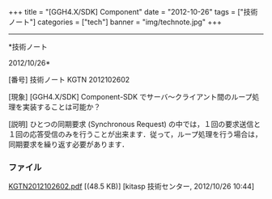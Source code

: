 ﻿+++
title = "[GGH4.X/SDK] Component"
date = "2012-10-26"
tags = ["技術ノート"]
categories = ["tech"]
banner = "img/technote.jpg"
+++

-----------------------------------------------------------------------------------------------------------------------------

*技術ノート

2012/10/26*


[番号]
技術ノート KGTN 2012102602

[現象]
[GGH4.X/SDK] Component-SDK
でサーバ〜クライアント間のループ処理を実装することは可能か？

[説明]
ひとつの同期要求 (Synchronous Request)
の中では，１回の要求送信と１回の応答受信のみを行うことが出来ます．従って，ループ処理を行う場合は，同期要求を繰り返す必要があります．


### ファイル

 
 


[KGTN2012102602.pdf](http://techreport.kitasp.net/attachments/download/1056/KGTN2012102602.pdf)
 [(48.5 KB)] [kitasp 技術センター, 2012/10/26
10:44]


 


 

